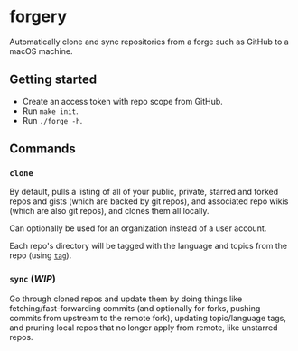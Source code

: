 # forgery

Automatically clone and sync repositories from a forge such as GitHub to a macOS machine.

## Getting started

- Create an access token with repo scope from GitHub.
- Run `make init`.
- Run `./forge -h`.

## Commands

###  `clone`

By default, pulls a listing of all of your public, private, starred and forked repos and gists (which are backed by git repos), and associated repo wikis (which are also git repos), and clones them all locally.

Can optionally be used for an organization instead of a user account.

Each repo's directory will be tagged with the language and topics from the repo (using [`tag`](https://github.com/jdberry/tag)).

### `sync` (*WIP*)

Go through cloned repos and update them by doing things like fetching/fast-forwarding commits (and optionally for forks, pushing commits from upstream to the remote fork), updating topic/language tags, and pruning local repos that no longer apply from remote, like unstarred repos.
